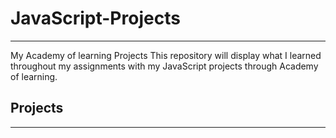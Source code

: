 # JavaScript-Projects
---
 My Academy of learning Projects
This repository will display what I learned throughout my assignments with my JavaScript projects through Academy of learning.

## Projects
---

